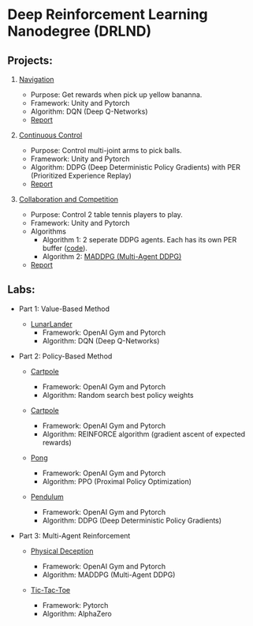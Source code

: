 
# Deep Reinforcement Learning Nanodegree (DRLND)

## Projects:

1. [Navigation](https://github.com/Brandon-HY-Lin/deep-reinforcement-learning/tree/master/p1_navigation)
	- Purpose: Get rewards when pick up yellow bananna.
	- Framework: Unity and Pytorch
	- Algorithm: DQN (Deep Q-Networks)
	- [Report](https://github.com/Brandon-HY-Lin/deep-reinforcement-learning/blob/master/p1_navigation/Report.md)

2. [Continuous Control](https://github.com/Brandon-HY-Lin/deep-reinforcement-learning/tree/master/p2_continuous-control)
	- Purpose: Control multi-joint arms to pick balls.
	- Framework: Unity and Pytorch
	- Algorithm: DDPG (Deep Deterministic Policy Gradients) with PER (Prioritized Experience Replay)
	- [Report](https://github.com/Brandon-HY-Lin/deep-reinforcement-learning/blob/master/p2_continuous-control/Report.md)

3. [Collaboration and Competition](https://github.com/Brandon-HY-Lin/deep-reinforcement-learning/tree/master/p3_collab-compet)
	- Purpose: Control 2 table tennis players to play.
	- Framework: Unity and Pytorch
	- Algorithms
		- Algorithm 1:  2 seperate DDPG agents. Each has its own PER buffer ([code](https://github.com/Brandon-HY-Lin/deep-reinforcement-learning/tree/master/p3_collab-compet/DDPG)).
		- Algorithm 2: [MADDPG (Multi-Agent DDPG)](https://github.com/Brandon-HY-Lin/deep-reinforcement-learning/tree/master/p3_collab-compet/MADDPG)
	- [Report](https://github.com/Brandon-HY-Lin/deep-reinforcement-learning/blob/master/p3_collab-compet/Report.md)


## Labs:
* Part 1: Value-Based Method
	* [LunarLander](https://github.com/Brandon-HY-Lin/deep-reinforcement-learning/tree/master/dqn)
		- Framework: OpenAI Gym and Pytorch
		- Algorithm: DQN (Deep Q-Networks)

* Part 2: Policy-Based Method
	* [Cartpole](https://github.com/Brandon-HY-Lin/deep-reinforcement-learning/tree/master/hill-climbing)
		- Framework: OpenAI Gym and Pytorch
		- Algorithm: Random search best policy weights

	* [Cartpole](https://github.com/Brandon-HY-Lin/deep-reinforcement-learning/tree/master/reinforce)
		- Framework: OpenAI Gym and Pytorch
		- Algorithm: REINFORCE algorithm (gradient ascent of expected rewards)

	* [Pong](https://github.com/Brandon-HY-Lin/deep-reinforcement-learning/tree/master/ppo)
		- Framework: OpenAI Gym and Pytorch
		- Algorithm: PPO (Proximal Policy Optimization)

	* [Pendulum](https://github.com/Brandon-HY-Lin/deep-reinforcement-learning/tree/master/ddpg-pendulum)
		- Framework: OpenAI Gym and Pytorch
		- Algorithm: DDPG (Deep Deterministic Policy Gradients)

* Part 3: Multi-Agent Reinforcement
	* [Physical Deception](https://github.com/Brandon-HY-Lin/physical-deception)
		- Framework: OpenAI Gym and Pytorch
		- Algorithm: MADDPG (Multi-Agent DDPG)


	* [Tic-Tac-Toe](https://github.com/Brandon-HY-Lin/udacity-alphazero-Tic-Tac-Toe)
		- Framework: Pytorch
		- Algorithm: AlphaZero
